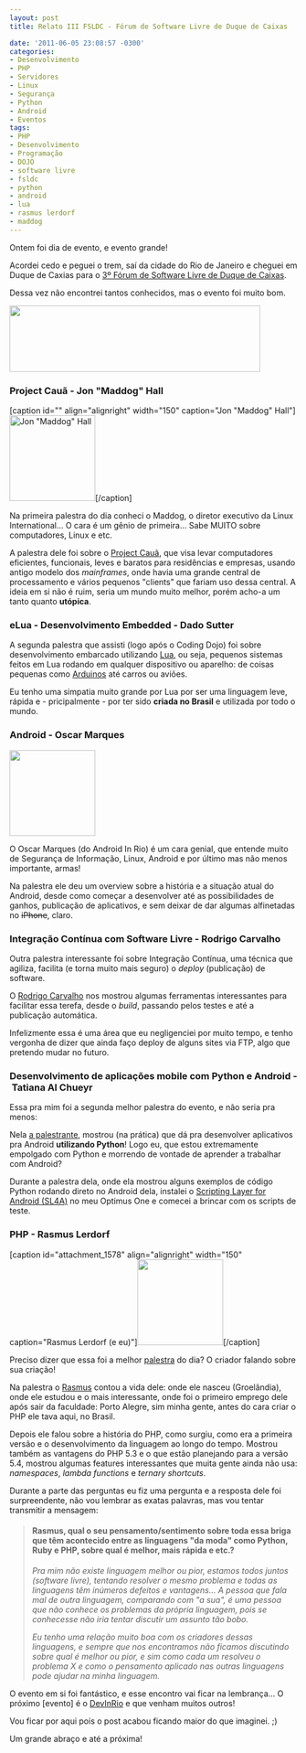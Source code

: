 ```yaml
---
layout: post
title: Relato III FSLDC - Fórum de Software Livre de Duque de Caixas

date: '2011-06-05 23:08:57 -0300'
categories:
- Desenvolvimento
- PHP
- Servidores
- Linux
- Segurança
- Python
- Android
- Eventos
tags:
- PHP
- Desenvolvimento
- Programação
- DOJO
- software livre
- fsldc
- python
- android
- lua
- rasmus lerdorf
- maddog
---
```

<p style="text-align: left;">Ontem foi dia de evento, e evento grande!</p>
<p>Acordei cedo e peguei o trem, saí da cidade do Rio de Janeiro e cheguei em Duque de Caxias para o <a href="http://forumsoftwarelivre.com.br/2011/">3º Fórum de Software Livre de Duque de Caixas</a>.</p>
<p>Dessa vez não encontrei tantos conhecidos, mas o evento foi muito bom.</p>
<p><img class="size-full wp-image-1565 aligncenter" title="FSLDC" src="http://blog.thiagobelem.net/wp-content/uploads/2011/06/fsldc.png" alt="" width="439" height="116" /></p>
<h3>Project Cauã - Jon "Maddog" Hall</h3>
<p>[caption id="" align="alignright" width="150" caption="Jon &quot;Maddog&quot; Hall"]<img title="Jon &quot;Maddog&quot; Hall" src="http://upload.wikimedia.org/wikipedia/commons/thumb/c/cd/Jon_maddog_abr.jpg/200px-Jon_maddog_abr.jpg" alt="Jon &quot;Maddog&quot; Hall" width="150" />[/caption]</p>
<p>Na primeira palestra do dia conheci o Maddog, o diretor executivo da Linux International... O cara é um gênio de primeira... Sabe MUITO sobre computadores, Linux e etc.</p>
<p>A palestra dele foi sobre o <a href="http://www.projectcaua.org/">Project Cauã</a>, que visa levar computadores eficientes, funcionais, leves e baratos para residências e empresas, usando antigo modelo dos <em>mainframes</em>, onde havia uma grande central de processamento e vários pequenos "clients" que fariam uso dessa central. A ideia em si não é ruim, seria um mundo muito melhor, porém acho-a um tanto quanto <strong>utópica</strong>.</p>
<h3>eLua - Desenvolvimento Embedded - Dado Sutter</h3>
<p>A segunda palestra que assisti (logo após o Coding Dojo) foi sobre desenvolvimento embarcado utilizando <a href="http://www.lua.org/portugues.html">Lua</a>, ou seja, pequenos sistemas feitos em Lua rodando em qualquer dispositivo ou aparelho: de coisas pequenas como <a href="http://pt.wikipedia.org/wiki/Arduino">Arduinos</a> até carros ou aviões.</p>
<p>Eu tenho uma simpatia muito grande por Lua por ser uma linguagem leve, rápida e - pricipalmente - por ter sido <strong>criada no Brasil</strong> e utilizada por todo o mundo.</p>
<h3>Android - Oscar Marques</h3>
<p><a href="http://blog.thiagobelem.net/wp-content/uploads/2011/06/android.png"><img class="alignright size-thumbnail wp-image-1572" title="Android" src="http://blog.thiagobelem.net/wp-content/uploads/2011/06/android-150x150.png" alt="" width="150" height="150" /></a></p>
<p>O Oscar Marques (do <span class="removed_link" title="http://www.androidinrio.com.br/">Android In Rio</span>) é um cara genial, que entende muito de Segurança de Informação, Linux, Android e por último mas não menos importante, armas!</p>
<p>Na palestra ele deu um overview sobre a história e a situação atual do Android, desde como começar a desenvolver até as possibilidades de ganhos, publicação de aplicativos, e sem deixar de dar algumas alfinetadas no <del>iPhone</del>, claro.</p>
<h3>Integração Contínua com Software Livre - Rodrigo Carvalho</h3>
<p>Outra palestra interessante foi sobre Integração Contínua, uma técnica que agiliza, facilita (e torna muito mais seguro) o <em>deploy</em> (publicação) de software.</p>
<p>O <a href="http://www.rodrigocarvalho.blog.br/">Rodrigo Carvalho</a> nos mostrou algumas ferramentas interessantes para facilitar essa terefa, desde o <em>build</em>, passando pelos testes e até a publicação automática.</p>
<p>Infelizmente essa é uma área que eu negligenciei por muito tempo, e tenho vergonha de dizer que ainda faço deploy de alguns sites via FTP, algo que pretendo mudar no futuro.</p>
<h3>Desenvolvimento de aplicações mobile com Python e Android - Tatiana Al Chueyr</h3>
<p>Essa pra mim foi a segunda melhor palestra do evento, e não seria pra menos:</p>
<p>Nela <a href="http://twitter.com/tati_alchueyr">a palestrante</a>, mostrou (na prática) que dá pra desenvolver aplicativos pra Android <strong>utilizando Python</strong>! Logo eu, que estou extremamente empolgado com Python e morrendo de vontade de aprender a trabalhar com Android?</p>
<p>Durante a palestra dela, onde ela mostrou alguns exemplos de código Python rodando direto no Android dela, instalei o <a href="http://code.google.com/p/android-scripting/">Scripting Layer for Android (SL4A)</a> no meu Optimus One e comecei a brincar com os scripts de teste.</p>
<h3>PHP - Rasmus Lerdorf</h3>
<p>[caption id="attachment_1578" align="alignright" width="150" caption="Rasmus Lerdorf (e eu)"]<a href="http://blog.thiagobelem.net/wp-content/uploads/2011/06/DSC08724.jpg"><img class="size-thumbnail wp-image-1578 " title="Rasmus Lerdorf, o criador do PHP" src="http://blog.thiagobelem.net/wp-content/uploads/2011/06/DSC08724-150x150.jpg" alt="" width="150" height="150" /></a>[/caption]</p>
<p>Preciso dizer que essa foi a melhor <a href="http://talks.php.net/show/fsldc/">palestra</a> do dia? O criador falando sobre sua criação!</p>
<p>Na palestra o <a href="http://twitter.com/rasmus">Rasmus</a> contou a vida dele: onde ele nasceu (Groelândia), onde ele estudou e o mais interessante, onde foi o primeiro emprego dele após sair da faculdade: Porto Alegre, sim minha gente, antes do cara criar o PHP ele tava aqui, no Brasil.</p>
<p>Depois ele falou sobre a história do PHP, como surgiu, como era a primeira versão e o desenvolvimento da linguagem ao longo do tempo. Mostrou também as vantagens do PHP 5.3 e o que estão planejando para a versão 5.4, mostrou algumas features interessantes que muita gente ainda não usa: <em>namespaces</em>, <em>lambda functions</em> e <em>ternary shortcuts</em>.</p>
<p>Durante a parte das perguntas eu fiz uma pergunta e a resposta dele foi surpreendente, não vou lembrar as exatas palavras, mas vou tentar transmitir a mensagem:</p>
<blockquote>
<h4>Rasmus, qual o seu pensamento/sentimento sobre toda essa briga que têm acontecido entre as linguagens "da moda" como Python, Ruby e PHP, sobre qual é melhor, mais rápida e etc.?</h4>
<p><em>Pra mim não existe linguagem melhor ou pior, estamos todos juntos (software livre), tentando resolver o mesmo problema e todas as linguagens têm inúmeros defeitos e vantagens... A pessoa que fala mal de outra linguagem, comparando com "a sua", é uma pessoa que não conhece os problemas da própria linguagem, pois se conhecesse não iria tentar discutir um assunto tão bobo.</em></p>
<p><em>Eu tenho uma relação muito boa com os criadores dessas linguagens, e sempre que nos encontramos não ficamos discutindo sobre qual é melhor ou pior, e sim como cada um resolveu o problema X e como o pensamento aplicado nas outras linguagens pode ajudar na minha linguagem.</em></p></blockquote>
<p>O evento em si foi fantástico, e esse encontro vai ficar na lembrança... O próximo [evento] é o <a href="http://www.devinrio.com.br/">DevInRio</a> e que venham muitos outros!</p>
<p>Vou ficar por aqui pois o post acabou ficando maior do que imaginei. ;)</p>
<p>Um grande abraço e até a próxima!</p>
